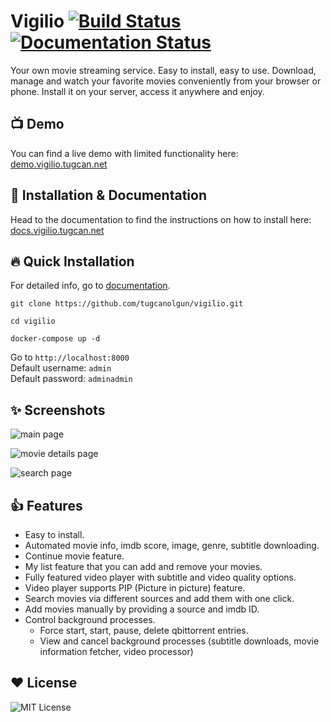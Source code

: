 # Vigilio [![Build Status](https://travis-ci.com/tugcanolgun/vigilio.svg?token=wQBrWEFpbxZzYvp96hnN&branch=master)](https://travis-ci.com/tugcanolgun/vigilio) [![Documentation Status](https://readthedocs.org/projects/vigilio/badge/?version=latest)](https://docs.vigilio.tugcan.net/en/latest/?badge=latest)

Your own movie streaming service. Easy to install, easy to use.
Download, manage and watch your favorite movies conveniently from your browser or phone.
Install it on your server, access it anywhere and enjoy.

## 📺 Demo

You can find a live demo with limited functionality here:\
[demo.vigilio.tugcan.net](https://demo.vigilio.tugcan.net/)

## 📄 Installation & Documentation

Head to the documentation to find the instructions on how to install here:\
[docs.vigilio.tugcan.net](https://docs.vigilio.tugcan.net/)

## 🔥 Quick Installation

For detailed info, go to [documentation](https://docs.vigilio.tugcan.net/).

`git clone https://github.com/tugcanolgun/vigilio.git`

`cd vigilio`

`docker-compose up -d`

Go to `http://localhost:8000` \
Default username: `admin` \
Default password: `adminadmin`

## ✨ Screenshots

![main page](https://user-images.githubusercontent.com/18149492/112493302-5407e300-8d82-11eb-8966-12a4757dc043.jpg)

![movie details page](https://user-images.githubusercontent.com/18149492/112493319-58340080-8d82-11eb-86f8-d29f8b49cb90.jpg)

![search page](https://user-images.githubusercontent.com/18149492/112493327-59fdc400-8d82-11eb-93f1-990459f3fd48.jpg)

## 👍 Features

* Easy to install.
* Automated movie info, imdb score, image, genre, subtitle downloading.
* Continue movie feature.
* My list feature that you can add and remove your movies.
* Fully featured video player with subtitle and video quality options.
* Video player supports PIP (Picture in picture) feature.
* Search movies via different sources and add them with one click.
* Add movies manually by providing a source and imdb ID.
* Control background processes.
  - Force start, start, pause, delete qbittorrent entries.
  - View and cancel background processes (subtitle downloads, movie information fetcher, video processor)

## ❤ License

![MIT License](https://img.shields.io/badge/license-MIT-green)

